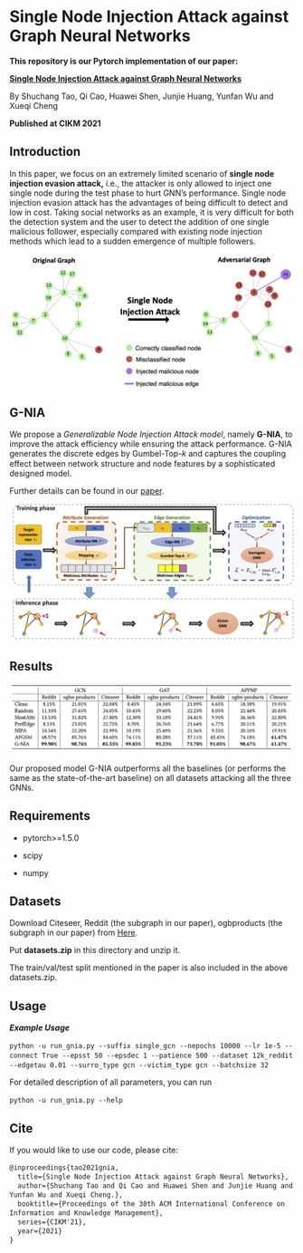 # Single Node Injection Attack against Graph Neural Networks

**This repository is our Pytorch implementation of our paper:**

**[Single Node Injection Attack against Graph Neural Networks](https://arxiv.org/abs/2108.13049)** 

By Shuchang Tao, Qi Cao, Huawei Shen, Junjie Huang, Yunfan Wu and Xueqi Cheng

**Published at CIKM 2021**



## Introduction

In this paper, we focus on an extremely limited scenario of **single node injection evasion attack,** i.e., the attacker is only allowed to inject one single node during the test phase to hurt GNN’s performance. Single node injection evasion attack has the advantages of being difficult to detect and low in cost. Taking social networks as an example, it is very difficult for both the detection system and the user to detect the addition of one single malicious follower, especially compared with existing node injection methods which lead to a sudden emergence of multiple followers.

<img src="./imgs/Example.png" />




## G-NIA

We propose a *Generalizable Node Injection Attack model*, namely **G-NIA**, to improve the attack efficiency while ensuring the attack performance. G-NIA generates the discrete edges by Gumbel-Top-𝑘 and captures the coupling effect between network structure and node features by a sophisticated designed model.

Further details can be found in our [paper](https://arxiv.org/abs/2108.13049).

<img src="./imgs/Model.png" />





## Results

<img src="./imgs/results.jpg" />

Our proposed model G-NIA outperforms all the baselines (or performs the same as the state-of-the-art baseline) on all datasets attacking all the three GNNs.



## Requirements

- pytorch>=1.5.0

- scipy

- numpy

  

## Datasets

Download Citeseer, Reddit (the subgraph in our paper), ogbproducts (the subgraph in our paper) from [Here](https://drive.google.com/file/d/1P9Oo7ix3kfjoI9hhPs2fpf0Reyog7UeJ/view?usp=sharing ).

Put **datasets.zip** in this directory and unzip it.

The train/val/test split mentioned in the paper is also included  in the above datasets.zip.



## Usage

***Example Usage***

`python -u run_gnia.py --suffix single_gcn --nepochs 10000 --lr 1e-5 --connect True --epsst 50 --epsdec 1 --patience 500 --dataset 12k_reddit --edgetau 0.01 --surro_type gcn --victim_type gcn --batchsize 32  `

For detailed description of all parameters, you can run

`python -u run_gnia.py --help`



## Cite

If you would like to use our code, please cite:

```
@inproceedings{tao2021gnia,
  title={Single Node Injection Attack against Graph Neural Networks},
  author={Shuchang Tao and Qi Cao and Huawei Shen and Junjie Huang and Yunfan Wu and Xueqi Cheng.},
  booktitle={Proceedings of the 30th ACM International Conference on Information and Knowledge Management},
  series={CIKM'21},
  year={2021}
}
```
